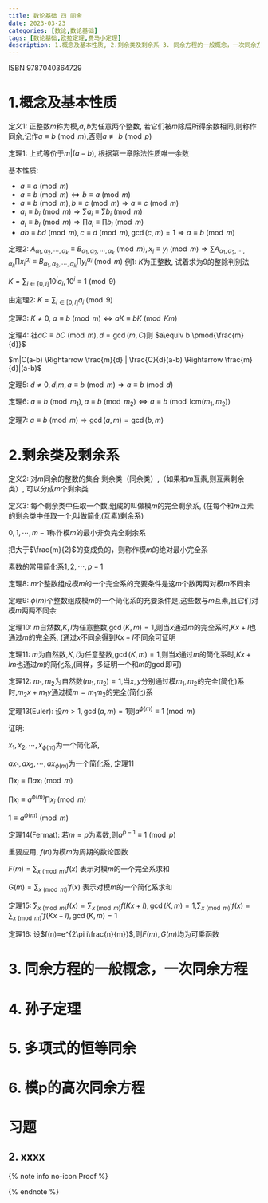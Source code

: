 ```yaml
---
title: 数论基础 四 同余
date: 2023-03-23
categories: [数论,数论基础]
tags: [数论基础,欧拉定理,费马小定理]
description: 1.概念及基本性质, 2.剩余类及剩余系 3. 同余方程的一般概念，一次同余方程 4. 孙子定理 5. 多项式的恒等同余 6. 模p的高次同余方程
---
```


ISBN 9787040364729

<!--more-->

# 1.概念及基本性质

定义1: 正整数$m$称为模,$a,b$为任意两个整数, 若它们被$m$除后所得余数相同,则称作同余,记作$a\equiv b\pmod m$,否则$a\not \equiv b\pmod p$

定理1: 上式等价于$m|(a-b)$, 根据第一章除法性质唯一余数

基本性质:

- $a\equiv a\pmod m$
- $a\equiv b\pmod m \Leftrightarrow b\equiv a\pmod m$
- $a\equiv b\pmod m,b\equiv c\pmod m\Rightarrow a\equiv c\pmod m$
- $a_i\equiv b_i\pmod m \Rightarrow \sum {a_i}\equiv \sum b_i\pmod m$
- $a_i\equiv b_i\pmod m \Rightarrow \prod {a_i}\equiv \prod b_i\pmod m$
- $ab\equiv bd\pmod m,c\equiv d\pmod m,\gcd(c,m)=1 \Rightarrow a\equiv b\pmod m$

定理2: $A_{\alpha_1,\alpha_2,\cdots,\alpha_k}\equiv B_{\alpha_1,\alpha_2,\cdots,\alpha_k}\pmod m,x_i\equiv y_i\pmod m\Rightarrow \sum A_{\alpha_1,\alpha_2,\cdots,\alpha_k}\prod x_i^{\alpha_i}\equiv B_{\alpha_1,\alpha_2,\cdots,\alpha_k}\prod y_i^{\alpha_i}\pmod m$
例1: $K$为正整数, 试着求为9的整除判别法

$K=\sum_{i\in[0,l]}10^i a_i,10^i\equiv 1 \pmod 9$

由定理2: $K = \sum_{i\in [0,l]}a_i\pmod 9$

定理3: $K\ne 0$, $a\equiv b\pmod m \Leftrightarrow aK\equiv bK \pmod {Km}$

定理4: 社$aC\equiv bC \pmod m, d=\gcd(m,C)$则 $a\equiv b \pmod{\frac{m}{d}}$ 

$m|C(a-b) \Rightarrow \frac{m}{d} | \frac{C}{d}(a-b) \Rightarrow \frac{m}{d}|(a-b)$

定理5: $d\ne 0, d|m , a\equiv b\pmod m \Rightarrow a\equiv b \pmod d$

定理6: $a\equiv b\pmod {m_1},a\equiv b\pmod {m_2} \Leftrightarrow a\equiv b \pmod{\mathrm{lcm}(m_1,m_2)}$

定理7: $a\equiv b\pmod m \Rightarrow \gcd(a,m)=\gcd(b,m)$

# 2.剩余类及剩余系

定义2: 对$m$同余的整数的集合 剩余类（同余类）,（如果和$m$互素,则互素剩余类）, 可以分成$m$个剩余类

定义3: 每个剩余类中任取一个数,组成的叫做模$m$的完全剩余系, (在每个和$m$互素的剩余类中任取一个,叫做简化(互素)剩余系)

$0,1,\cdots,m-1$称作模$m$的最小非负完全剩余系

把大于$\frac{m}{2}$的变成负的，则称作模$m$的绝对最小完全系

素数的常用简化系$1,2,\cdots,p-1$

定理8: $m$个整数组成模$m$的一个完全系的充要条件是这$m$个数两两对模$m$不同余

定理9: $\phi(m)$个整数组成模$m$的一个简化系的充要条件是,这些数与$m$互素,且它们对模$m$两两不同余

定理10: $m$自然数,$K,l$为任意整数,$\gcd(K,m)=1$,则当$x$通过$m$的完全系时,$Kx+l$也通过$m$的完全系, (通过$x$不同余得到$Kx+l$不同余可证明

定理11: $m$为自然数,$K,l$为任意整数,$\gcd(K,m)=1$,则当$x$通过$m$的简化系时,$Kx+lm$也通过$m$的简化系,(同样，多证明一个和$m$的$\gcd$即可)

定理12: $m_1,m_2$为自然数$(m_1,m_2)=1$,当$x,y$分别通过模$m_1,m_2$的完全(简化)系时,$m_2x+m_1y$通过模$m=m_1m_2$的完全(简化)系

定理13(Euler): 设$m > 1,\gcd(a,m)=1$则$a^{\phi(m)}\equiv 1\pmod m$

证明:

$x_1,x_2,\cdots,x_{\phi(m)}$为一个简化系, 

$ax_1,ax_2,\cdots,ax_{\phi(m)}$为一个简化系, 定理11

$\prod x_i\equiv \prod ax_i \pmod m$

$\prod x_i\equiv a^{\phi(m)}\prod x_i \pmod m$

$1 \equiv a^{\phi(m)} \pmod m$

定理14(Fermat): 若$m=p$为素数,则$a^{p-1}\equiv 1 \pmod p$

重要应用, $f(n)$为模$m$为周期的数论函数

$\displaystyle F(m)=\sum_{x\pmod m} f(x)$ 表示对模$m$的一个完全系求和

$\displaystyle G(m)=\sum_{x\pmod m}' f(x)$ 表示对模$m$的一个简化系求和

定理15: $\displaystyle \sum_{x\pmod m} f(x)=\sum_{x\pmod m} f(Kx+l),\gcd(K,m)=1$,$\displaystyle \sum_{x\pmod m}' f(x)=\sum_{x\pmod m}' f(Kx+l),\gcd(K,m)=1$

定理16: 设$f(n)=e^{2\pi i\frac{n}{m}}$,则$F(m),G(m)$均为可乘函数



# 3. 同余方程的一般概念，一次同余方程 

# 4. 孙子定理

# 5. 多项式的恒等同余

# 6. 模p的高次同余方程

# 习题

## 2. xxxx

{% note info no-icon Proof %}


{% endnote %}